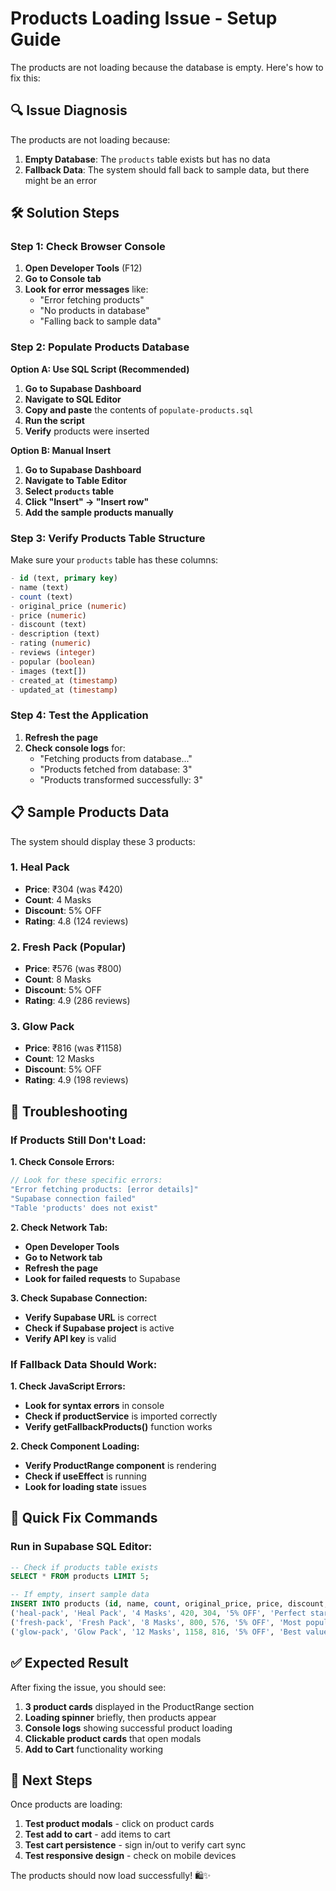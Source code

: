 # Products Loading Issue - Setup Guide

The products are not loading because the database is empty. Here's how to fix this:

## 🔍 **Issue Diagnosis**

The products are not loading because:
1. **Empty Database**: The `products` table exists but has no data
2. **Fallback Data**: The system should fall back to sample data, but there might be an error

## 🛠️ **Solution Steps**

### Step 1: Check Browser Console
1. **Open Developer Tools** (F12)
2. **Go to Console tab**
3. **Look for error messages** like:
   - "Error fetching products"
   - "No products in database"
   - "Falling back to sample data"

### Step 2: Populate Products Database

**Option A: Use SQL Script (Recommended)**
1. **Go to Supabase Dashboard**
2. **Navigate to SQL Editor**
3. **Copy and paste** the contents of `populate-products.sql`
4. **Run the script**
5. **Verify** products were inserted

**Option B: Manual Insert**
1. **Go to Supabase Dashboard**
2. **Navigate to Table Editor**
3. **Select `products` table**
4. **Click "Insert" → "Insert row"**
5. **Add the sample products manually**

### Step 3: Verify Products Table Structure

Make sure your `products` table has these columns:
```sql
- id (text, primary key)
- name (text)
- count (text)
- original_price (numeric)
- price (numeric)
- discount (text)
- description (text)
- rating (numeric)
- reviews (integer)
- popular (boolean)
- images (text[])
- created_at (timestamp)
- updated_at (timestamp)
```

### Step 4: Test the Application

1. **Refresh the page**
2. **Check console logs** for:
   - "Fetching products from database..."
   - "Products fetched from database: 3"
   - "Products transformed successfully: 3"

## 📋 **Sample Products Data**

The system should display these 3 products:

### 1. Heal Pack
- **Price**: ₹304 (was ₹420)
- **Count**: 4 Masks
- **Discount**: 5% OFF
- **Rating**: 4.8 (124 reviews)

### 2. Fresh Pack (Popular)
- **Price**: ₹576 (was ₹800)
- **Count**: 8 Masks
- **Discount**: 5% OFF
- **Rating**: 4.9 (286 reviews)

### 3. Glow Pack
- **Price**: ₹816 (was ₹1158)
- **Count**: 12 Masks
- **Discount**: 5% OFF
- **Rating**: 4.9 (198 reviews)

## 🐛 **Troubleshooting**

### If Products Still Don't Load:

**1. Check Console Errors:**
```javascript
// Look for these specific errors:
"Error fetching products: [error details]"
"Supabase connection failed"
"Table 'products' does not exist"
```

**2. Check Network Tab:**
- **Open Developer Tools**
- **Go to Network tab**
- **Refresh the page**
- **Look for failed requests** to Supabase

**3. Check Supabase Connection:**
- **Verify Supabase URL** is correct
- **Check if Supabase project** is active
- **Verify API key** is valid

### If Fallback Data Should Work:

**1. Check JavaScript Errors:**
- **Look for syntax errors** in console
- **Check if productService** is imported correctly
- **Verify getFallbackProducts()** function works

**2. Check Component Loading:**
- **Verify ProductRange component** is rendering
- **Check if useEffect** is running
- **Look for loading state** issues

## 🔧 **Quick Fix Commands**

### Run in Supabase SQL Editor:
```sql
-- Check if products table exists
SELECT * FROM products LIMIT 5;

-- If empty, insert sample data
INSERT INTO products (id, name, count, original_price, price, discount, description, rating, reviews, popular, images) VALUES 
('heal-pack', 'Heal Pack', '4 Masks', 420, 304, '5% OFF', 'Perfect starter pack for first-time users...', 4.8, 124, false, ARRAY['https://i.ibb.co/bMTNmmqR/Whats-App-Image-2025-08-13-at-18-16-29-1832814a.jpg']),
('fresh-pack', 'Fresh Pack', '8 Masks', 800, 576, '5% OFF', 'Most popular choice for regular users...', 4.9, 286, true, ARRAY['https://i.ibb.co/bMTNmmqR/Whats-App-Image-2025-08-13-at-18-16-29-1832814a.jpg']),
('glow-pack', 'Glow Pack', '12 Masks', 1158, 816, '5% OFF', 'Best value for skincare enthusiasts...', 4.9, 198, false, ARRAY['https://i.ibb.co/bMTNmmqR/Whats-App-Image-2025-08-13-at-18-16-29-1832814a.jpg']);
```

## ✅ **Expected Result**

After fixing the issue, you should see:
1. **3 product cards** displayed in the ProductRange section
2. **Loading spinner** briefly, then products appear
3. **Console logs** showing successful product loading
4. **Clickable product cards** that open modals
5. **Add to Cart** functionality working

## 🚀 **Next Steps**

Once products are loading:
1. **Test product modals** - click on product cards
2. **Test add to cart** - add items to cart
3. **Test cart persistence** - sign in/out to verify cart sync
4. **Test responsive design** - check on mobile devices

The products should now load successfully! 🛍️✨
